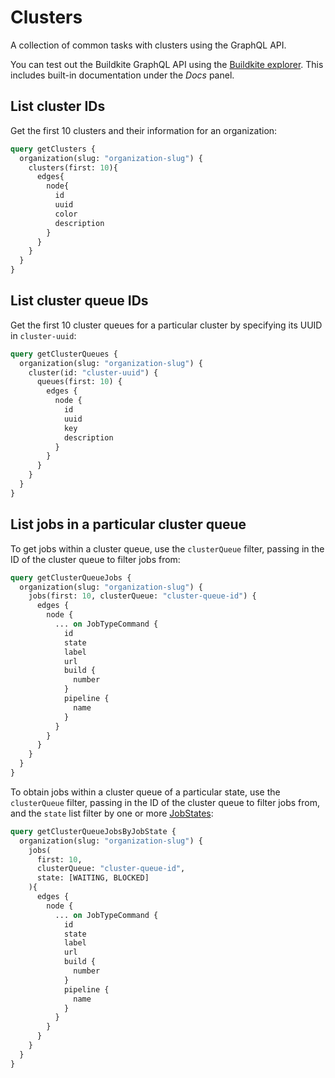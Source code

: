 # Clusters

A collection of common tasks with clusters using the GraphQL API.

You can test out the Buildkite GraphQL API using the [Buildkite explorer](https://graphql.buildkite.com/explorer). This includes built-in documentation under the _Docs_ panel.

## List cluster IDs

Get the first 10 clusters and their information for an organization:

```graphql
query getClusters {
  organization(slug: "organization-slug") {
    clusters(first: 10){
      edges{
        node{
          id
          uuid
          color
          description
        }
      }
    }
  }
}
```

## List cluster queue IDs

Get the first 10 cluster queues for a particular cluster by specifying its UUID in `cluster-uuid`:

```graphql
query getClusterQueues {
  organization(slug: "organization-slug") {
    cluster(id: "cluster-uuid") {
      queues(first: 10) {
        edges {
          node {
            id
            uuid
            key
            description
          }
        }
      }
    }
  }
}
```

## List jobs in a particular cluster queue

To get jobs within a cluster queue, use the `clusterQueue` filter, passing in the ID of the cluster queue to filter jobs from:

```graphql
query getClusterQueueJobs {
  organization(slug: "organization-slug") {
    jobs(first: 10, clusterQueue: "cluster-queue-id") {
      edges {
        node {
          ... on JobTypeCommand {
            id
            state
            label
            url
            build {
              number
            }
            pipeline {
              name
            }
          }
        }
      }
    }
  }
}
```

To obtain jobs within a cluster queue of a particular state, use the `clusterQueue` filter, passing in the ID of the cluster queue to filter jobs from, and the `state` list filter by one or more [JobStates](https://buildkite.com/docs/apis/graphql/schemas/enum/jobstates):

```graphql
query getClusterQueueJobsByJobState {
  organization(slug: "organization-slug") {
    jobs(
      first: 10,
      clusterQueue: "cluster-queue-id",
      state: [WAITING, BLOCKED]
    ){
      edges {
        node {
          ... on JobTypeCommand {
            id
            state
            label
            url
            build {
              number
            }
            pipeline {
              name
            }
          }
        }
      }
    }
  }
}
```
